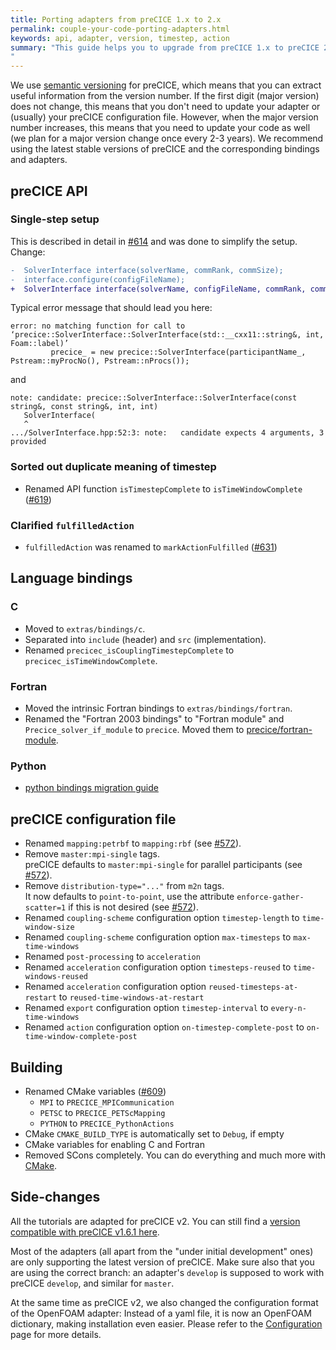 ```yaml
---
title: Porting adapters from preCICE 1.x to 2.x
permalink: couple-your-code-porting-adapters.html
keywords: api, adapter, version, timestep, action
summary: "This guide helps you to upgrade from preCICE 1.x to preCICE 2.x.
"
---
```



We use [semantic versioning](https://semver.org/) for preCICE, which means that you can extract useful information from the version number. If the first digit (major version) does not change, this means that you don't need to update your adapter or (usually) your preCICE configuration file. However, when the major version number increases, this means that you need to update your code as well (we plan for a major version change once every 2-3 years).
We recommend using the latest stable versions of preCICE and the corresponding bindings and adapters.

## preCICE API

### Single-step setup

This is described in detail in [#614](https://github.com/precice/precice/pull/614) and was done to simplify the setup. Change:

```diff
-  SolverInterface interface(solverName, commRank, commSize);
-  interface.configure(configFileName);
+  SolverInterface interface(solverName, configFileName, commRank, commSize);
```

Typical error message that should lead you here:

```text
error: no matching function for call to ‘precice::SolverInterface::SolverInterface(std::__cxx11::string&, int, Foam::label)’
         precice_ = new precice::SolverInterface(participantName_, Pstream::myProcNo(), Pstream::nProcs());
```

and

```text
note: candidate: precice::SolverInterface::SolverInterface(const string&, const string&, int, int)
   SolverInterface(
   ^
.../SolverInterface.hpp:52:3: note:   candidate expects 4 arguments, 3 provided
```

### Sorted out duplicate meaning of timestep

- Renamed API function `isTimestepComplete` to `isTimeWindowComplete` ([#619](https://github.com/precice/precice/pull/619))

### Clarified `fulfilledAction`

- `fulfilledAction` was renamed to `markActionFulfilled` ([#631](https://github.com/precice/precice/pull/631))

## Language bindings

### C

- Moved to `extras/bindings/c`.
- Separated into `include` (header) and `src` (implementation).
- Renamed `precicec_isCouplingTimestepComplete` to `precicec_isTimeWindowComplete`.

### Fortran

- Moved the intrinsic Fortran bindings to `extras/bindings/fortran`.
- Renamed the "Fortran 2003 bindings" to "Fortran module" and `Precice_solver_if_module` to `precice`. Moved them to [precice/fortran-module](https://github.com/precice/fortran-module).

### Python

- [python bindings migration guide](https://github.com/precice/python-bindings/blob/develop/docs/MigrationGuide.md)

## preCICE configuration file

- Renamed `mapping:petrbf` to `mapping:rbf` (see [#572](https://github.com/precice/precice/pull/572)).
- Remove `master:mpi-single` tags.  
  preCICE defaults to `master:mpi-single` for parallel participants (see [#572](https://github.com/precice/precice/pull/572)).
- Remove `distribution-type="..."` from `m2n` tags.  
  It now defaults to `point-to-point`, use the attribute `enforce-gather-scatter=1` if this is not desired (see [#572](https://github.com/precice/precice/pull/572)).
- Renamed `coupling-scheme` configuration option `timestep-length` to `time-window-size`
- Renamed `coupling-scheme` configuration option `max-timesteps` to `max-time-windows`
- Renamed `post-processing` to `acceleration`
- Renamed `acceleration` configuration option `timesteps-reused` to `time-windows-reused`
- Renamed `acceleration` configuration option `reused-timesteps-at-restart` to `reused-time-windows-at-restart`
- Renamed `export` configuration option `timestep-interval` to `every-n-time-windows`
- Renamed `action` configuration option `on-timestep-complete-post` to `on-time-window-complete-post`

## Building

- Renamed CMake variables ([#609](https://github.com/precice/precice/pull/609))
  - `MPI` to `PRECICE_MPICommunication`
  - `PETSC` to `PRECICE_PETScMapping`
  - `PYTHON` to `PRECICE_PythonActions`
- CMake `CMAKE_BUILD_TYPE` is automatically set to `Debug`, if empty
- CMake variables for enabling C and Fortran
- Removed SCons completely. You can do everything and much more with [CMake](installation-source-configuration.html).

## Side-changes

All the tutorials are adapted for preCICE v2. You can still find a [version compatible with preCICE v1.6.1 here](https://github.com/precice/tutorials/tree/precice-v1.6).

Most of the adapters (all apart from the "under initial development" ones) are only supporting the latest version of preCICE. Make sure also that you are using the correct branch: an adapter's `develop` is supposed to work with preCICE `develop`, and similar for `master`.

At the same time as preCICE v2, we also changed the configuration format of the OpenFOAM adapter: Instead of a yaml file, it is now an OpenFOAM dictionary, making installation even easier. Please refer to the [Configuration](adapter-openfoam-config.html) page for more details.
